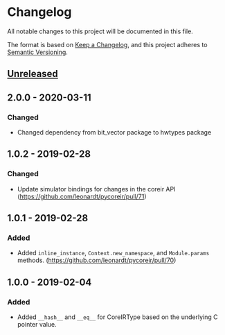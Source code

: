 # Changelog
All notable changes to this project will be documented in this file.

The format is based on [Keep a Changelog](https://keepachangelog.com/en/1.0.0/),
and this project adheres to [Semantic Versioning](https://semver.org/spec/v2.0.0.html).

## [Unreleased]

## 2.0.0 - 2020-03-11
### Changed
- Changed dependency from bit_vector package to hwtypes package

## 1.0.2 - 2019-02-28
### Changed
- Update simulator bindings for changes in the coreir API
  (https://github.com/leonardt/pycoreir/pull/71)

## 1.0.1 - 2019-02-28
### Added
- Added `inline_instance`, `Context.new_namespace`, and `Module.params` methods.
  (https://github.com/leonardt/pycoreir/pull/70)
 
## 1.0.0 - 2019-02-04
### Added
- Added `__hash__` and `__eq__` for CoreIRType based on the underlying C
  pointer value.

[Unreleased]: https://github.com/leonardt/pycoreir/compare/v1.0.1...HEAD
[1.0.0]: https://github.com/leonardt/pycoreir/compare/v1.0.0...1.0.1
